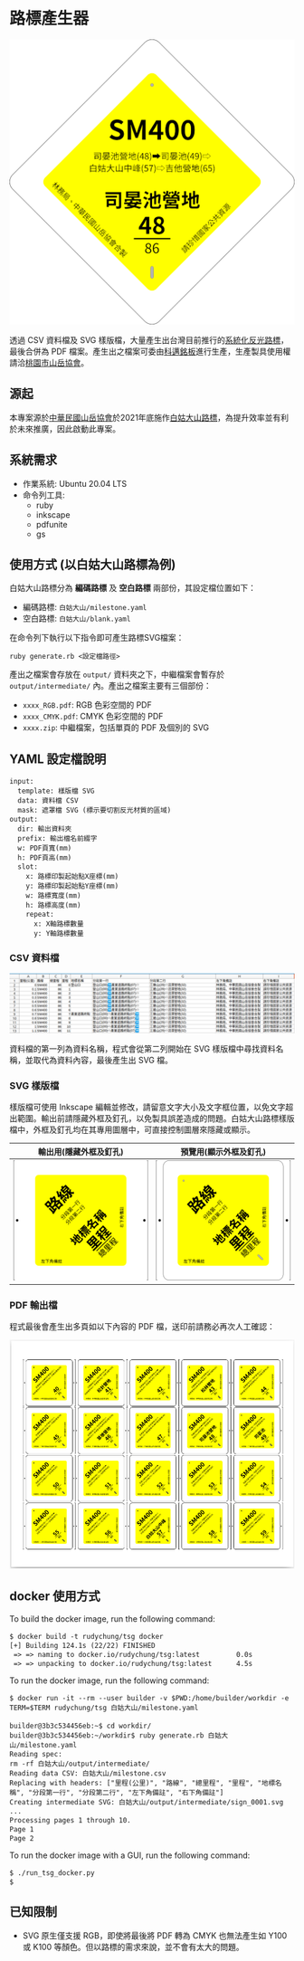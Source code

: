 # 路標產生器

![logo](images/logo.png)

透過 CSV 資料檔及 SVG 樣版檔，大量產生出台灣目前推行的[系統化反光路標](http://taiwanmt.nchu.edu.tw/download/C2-2%E5%BC%B5%E5%9C%8B%E9%9B%84.pdf)，最後合併為 PDF 檔案。產生出之檔案可委由[科邁銘板](https://www.comaxglobal.com/zh/)進行生產，生產製具使用權請洽[桃園市山岳協會](https://www.tytaaa.org.tw/)。

## 源起

本專案源於[中華民國山岳協會](http://www.mountaineering.org.tw/)於2021年底施作[白姑大山路標](https://dongshih.forest.gov.tw/all-news/0068637)，為提升效率並有利於未來推廣，因此啟動此專案。

## 系統需求

- 作業系統: Ubuntu 20.04 LTS
- 命令列工具:
  - ruby
  - inkscape
  - pdfunite
  - gs

## 使用方式 (以白姑大山路標為例)

白姑大山路標分為 **編碼路標** 及 **空白路標** 兩部份，其設定檔位置如下：

- 編碼路標: `白姑大山/milestone.yaml`
- 空白路標: `白姑大山/blank.yaml`

在命令列下執行以下指令即可產生路標SVG檔案：

```shell
ruby generate.rb <設定檔路徑>
```

產出之檔案會存放在 `output/` 資料夾之下，中繼檔案會暫存於 `output/intermediate/` 內。產出之檔案主要有三個部份：

- `xxxx_RGB.pdf`: RGB 色彩空間的 PDF
- `xxxx_CMYK.pdf`: CMYK 色彩空間的 PDF
- `xxxx.zip`: 中繼檔案，包括單頁的 PDF 及個別的 SVG

## YAML 設定檔說明

```
input:
  template: 樣版檔 SVG
  data: 資料檔 CSV
  mask: 遮罩檔 SVG (標示要切割反光材質的區域)
output:
  dir: 輸出資料夾
  prefix: 輸出檔名前綴字
  w: PDF頁寬(mm)
  h: PDF頁高(mm)
  slot:
    x: 路標印製起始點X座標(mm)
    y: 路標印製起始點Y座標(mm)
    w: 路標寬度(mm)
    h: 路標高度(mm)
    repeat:
      x: X軸路標數量
      y: Y軸路標數量
```

### CSV 資料檔

![CSV 資料檔](images/data-example.png)

資料檔的第一列為資料名稱，程式會從第二列開始在 SVG 樣版檔中尋找資料名稱，並取代為資料內容，最後產生出 SVG 檔。

### SVG 樣版檔

樣版檔可使用 Inkscape 編輯並修改，請留意文字大小及文字框位置，以免文字超出範圍。輸出前請隱藏外框及釘孔，以免製具誤差造成的問題。白姑大山路標樣版檔中，外框及釘孔均在其專用圖層中，可直接控制圖層來隱藏或顯示。

| 輸出用(隱藏外框及釘孔) | 預覽用(顯示外框及釘孔)  |
| ---  | --- |
| ![輸出用(隱藏外框及釘孔)](images/template-1.png) | ![預覽用(顯示外框及釘孔)](images/template-2.png) |

### PDF 輸出檔

程式最後會產生出多頁如以下內容的 PDF 檔，送印前請務必再次人工確認：

![PDF 輸出](images/page-output.png)

## docker 使用方式

To build the docker image, run the following command:

```shell
$ docker build -t rudychung/tsg docker
[+] Building 124.1s (22/22) FINISHED
 => => naming to docker.io/rudychung/tsg:latest         0.0s
 => => unpacking to docker.io/rudychung/tsg:latest      4.5s
```

To run the docker image, run the following command:

```shell
$ docker run -it --rm --user builder -v $PWD:/home/builder/workdir -e TERM=$TERM rudychung/tsg 白姑大山/milestone.yaml

builder@3b3c534456eb:~$ cd workdir/
builder@3b3c534456eb:~/workdir$ ruby generate.rb 白姑大山/milestone.yaml 
Reading spec: 
rm -rf 白姑大山/output/intermediate/
Reading data CSV: 白姑大山/milestone.csv
Replacing with headers: ["里程(公里)", "路線", "總里程", "里程", "地標名稱", "分段第一行", "分段第二行", "左下角備註", "右下角備註"]
Creating intermediate SVG: 白姑大山/output/intermediate/sign_0001.svg
...
Processing pages 1 through 10.
Page 1
Page 2
```

To run the docker image with a GUI, run the following command:

```shell
$ ./run_tsg_docker.py
$
```

## 已知限制

- SVG 原生僅支援 RGB，即使將最後將 PDF 轉為 CMYK 也無法產生如 Y100 或 K100 等顏色。但以路標的需求來說，並不會有太大的問題。
